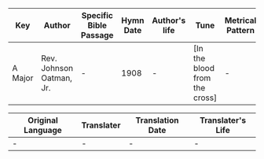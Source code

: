 Key | Author   | Specific Bible Passage     |Hymn Date |Author's life |Tune |Metrical Pattern   |Composer/Source
-- | --------- | ---------------------------|----------|--------------|-----|-------------------|-------------  
A Major |Rev. Johnson Oatman, Jr. |- |1908 |- |[In the blood from the cross] |- |Wm. J. Kirkpatrick

Original Language | Translater | Translation Date   | Translater's Life  
----------------- | --------- | --------------------|-------------     
\- |- |- |-

